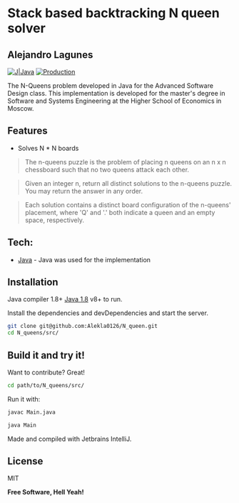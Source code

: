 # Stack based backtracking N queen solver
## Alejandro Lagunes

[![J|Java](https://skillicons.dev/icons?i=java)]()
[![Production](https://skillicons.dev/icons?i=idea)]()


The N-Queens problem developed in Java for the Advanced Software Design class. This implementation is developed for the master's degree in Software and Systems Engineering at the Higher School of Economics in Moscow.

## Features

- Solves N * N boards

> The n-queens puzzle is the problem of placing n queens on an n x n chessboard such that no two queens attack each other.

> Given an integer n, return all distinct solutions to the n-queens puzzle. You may return the answer in any order.

> Each solution contains a distinct board configuration of the n-queens' placement, where 'Q' and '.' both indicate a queen and an empty space, respectively.

## Tech:

- [Java] - Java was used for the implementation

## Installation

Java compiler 1.8+ [Java 1.8](https://www.oracle.com/java/technologies/javase/javase8-archive-downloads.html) v8+ to run.

Install the dependencies and devDependencies and start the server.

```sh
git clone git@github.com:Alekla0126/N_queen.git
cd N_queens/src/
```

## Build it and try it!

Want to contribute? Great!

```sh
cd path/to/N_queens/src/
```
Run it with:

```sh
javac Main.java
```
```sh
java Main
```

Made and compiled with Jetbrains IntelliJ.

## License

MIT

**Free Software, Hell Yeah!**

[//]: # (These are reference links used in the body of this note and get stripped out when the markdown processor does its job. There is no need to format nicely because it shouldn't be seen. Thanks SO - http://stackoverflow.com/questions/4823468/store-comments-in-markdown-syntax)

   [Java]: <https://www.java.com/es/>
